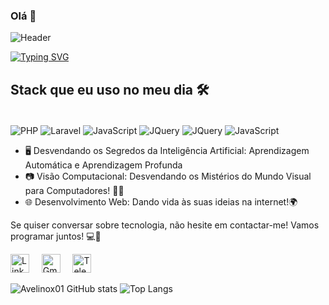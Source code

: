 ### Olá 👋

![Header](./github-header-image.png)

<link rel="stylesheet" type='text/css' href="https://cdn.jsdelivr.net/gh/devicons/devicon@latest/devicon.min.css" />
          
<a href="https://git.io/typing-svg"><img src="https://readme-typing-svg.demolab.com?font=Fira+Code&duration=3000&pause=1000&color=378B01&random=false&width=435&lines=César+Avelino+de+Sousa;Desenvolvedor FULLSTACK" alt="Typing SVG" /></a>



## Stack que eu uso no meu dia 🛠️


[]("https://cdn.jsdelivr.net/gh/dheereshagrwal/colored-icons@master/ci.min.css")

<div style="display: inline_block"> <br/>
    <img align="center" alt="PHP" src="https://img.shields.io/badge/PHP-777BB4?style=for-the-badge&logo=php&logoColor=white"/>
    <img align="center" alt="Laravel" src="https://img.shields.io/badge/Laravel-FF2D20?style=for-the-badge&logo=laravel&logoColor=white"/>
    <img align="center" alt="JavaScript" src="https://img.shields.io/badge/JavaScript-F7DF1E?style=for-the-badge&logo=javascript&logoColor=black"/>
    <img align="center" alt="JQuery" src="https://img.shields.io/badge/jQuery-0769AD?style=for-the-badge&logo=jquery&logoColor=white"/>
    <img align="center" alt="JQuery" src="https://img.shields.io/badge/C%23-239120?style=for-the-badge&logo=c-sharp&logoColor=white"/>
    <img align="center" alt="JavaScript" src="https://img.shields.io/badge/MySQL-005C84?style=for-the-badge&logo=mysql&logoColor=white"/>

    
</div>

  
- 🖥️ Desvendando os Segredos da Inteligência Artificial: Aprendizagem Automática e Aprendizagem Profunda
- 📷 Visão Computacional: Desvendando os Mistérios do Mundo Visual para Computadores! 🤖👀
- 🌐 Desenvolvimento Web: Dando vida às suas ideias na internet!🌍

Se quiser conversar sobre tecnologia, não hesite em contactar-me! Vamos programar juntos! 💻🚀

<a href="https://www.linkedin.com/in/cesar-avelino-de-sousa-1097a342/"><img src="https://raw.githubusercontent.com/dheereshagrwal/colored-icons/f926a9cacef437021842aa53029d1b73fb03de15/svg/linkedin.svg" alt="Linkedin Logo" width="30" height="30" /></a> &nbsp; &nbsp; 
<a href="mailto:marcoparola96@gmail.com"><img src="https://raw.githubusercontent.com/dheereshagrwal/colored-icons/f926a9cacef437021842aa53029d1b73fb03de15/svg/gmail.svg" alt="Gmail Logo" width="30" height="30" /></a> &nbsp; &nbsp;
<a href="https://telegram.me/avelinox01"><img src="https://raw.githubusercontent.com/dheereshagrwal/colored-icons/f926a9cacef437021842aa53029d1b73fb03de15/svg/telegram2.svg" alt="Telegram Logo" width="30" height="30" /></a>



![Avelinox01 GitHub stats](https://github-readme-stats.vercel.app/api?username=avelinox01&show_icons=true&theme=radical) 
![Top Langs](https://github-readme-stats.vercel.app/api/top-langs/?username=avelinox01&layout=compact)

